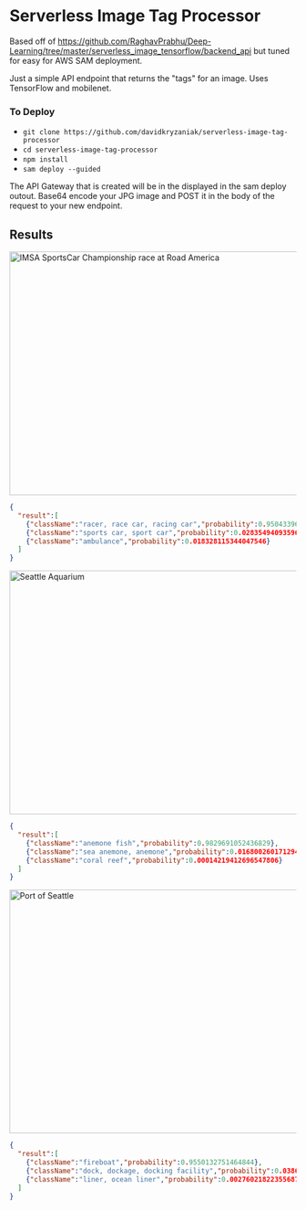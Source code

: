 # Serverless Image Tag Processor
Based off of https://github.com/RaghavPrabhu/Deep-Learning/tree/master/serverless_image_tensorflow/backend_api but tuned for easy for AWS SAM deployment.

Just a simple API endpoint that returns the "tags" for an image. Uses TensorFlow and mobilenet.

### To Deploy
- `git clone https://github.com/davidkryzaniak/serverless-image-tag-processor`
- `cd serverless-image-tag-processor`
- `npm install`
- `sam deploy --guided`

The API Gateway that is created will be in the displayed in the sam deploy outout. Base64 encode your JPG image and POST it in the body of the request to your new endpoint.

## Results
<a href="https://www.flickr.com/photos/dave_kz/28223945764/in/datetaken/"><img src="https://live.staticflickr.com/8860/28223945764_abcf711503_z.jpg" width="640" height="427" alt="IMSA SportsCar Championship race at Road America"></a>
```JSON 
{
  "result":[
    {"className":"racer, race car, racing car","probability":0.9504339694976807},
    {"className":"sports car, sport car","probability":0.028354940935969353},
    {"className":"ambulance","probability":0.018328115344047546}
  ]
}
```

<a href="https://www.flickr.com/photos/dave_kz/21075440363/in/datetaken/" title="Seattle Aquarium"><img src="https://live.staticflickr.com/5681/21075440363_20453a1f28_z.jpg" width="640" height="427" alt="Seattle Aquarium"></a>
```JSON 
{
  "result":[
    {"className":"anemone fish","probability":0.9829691052436829},
    {"className":"sea anemone, anemone","probability":0.016800260171294212},
    {"className":"coral reef","probability":0.00014219412696547806}
  ]
}
```

<a href="https://www.flickr.com/photos/dave_kz/21507090770/in/datetaken/" title="Port of Seattle"><img src="https://live.staticflickr.com/5633/21507090770_49e79bb186_z.jpg" width="640" height="427" alt="Port of Seattle"></a>
```JSON 
{
  "result":[
    {"className":"fireboat","probability":0.9550132751464844},
    {"className":"dock, dockage, docking facility","probability":0.03869175910949707},
    {"className":"liner, ocean liner","probability":0.002760218223556876}
  ]
}
```
